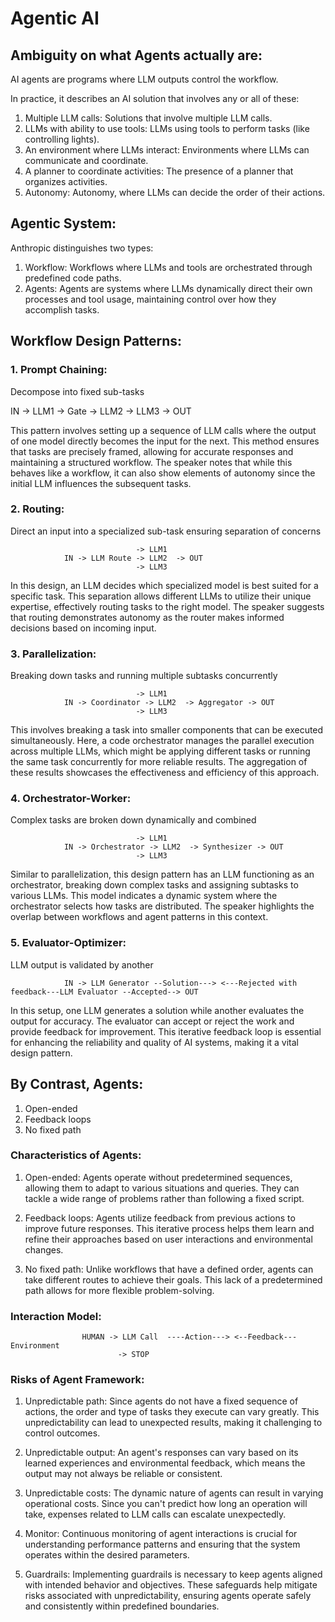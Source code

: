 # Agentic AI

## Ambiguity on what Agents actually are:
AI agents are programs where LLM outputs control the workflow.

In practice, it describes an AI solution that involves any or all of these:
1. Multiple LLM calls: Solutions that involve multiple LLM calls.
2. LLMs with ability to use tools: LLMs using tools to perform tasks (like controlling lights).
3. An environment where LLMs interact: Environments where LLMs can communicate and coordinate.
4. A planner to coordinate activities: The presence of a planner that organizes activities.
5. Autonomy: Autonomy, where LLMs can decide the order of their actions.

## Agentic System:
Anthropic distinguishes two types:
1. Workflow: Workflows where LLMs and tools are orchestrated through predefined code paths.
2. Agents: Agents are systems where LLMs dynamically direct their own processes and tool usage, maintaining control over how they accomplish tasks.

## Workflow Design Patterns:
### 1. Prompt Chaining:
Decompose into fixed sub-tasks

IN -> LLM1 -> Gate -> LLM2 -> LLM3 -> OUT

This pattern involves setting up a sequence of LLM calls where the output of one model directly becomes the input for the next. This method ensures that tasks are precisely framed, allowing for accurate responses and maintaining a structured workflow. The speaker notes that while this behaves like a workflow, it can also show elements of autonomy since the initial LLM influences the subsequent tasks.

### 2. Routing:
Direct an input into a specialized sub-task ensuring separation of concerns

                                -> LLM1
                IN -> LLM Route -> LLM2  -> OUT
                                -> LLM3

In this design, an LLM decides which specialized model is best suited for a specific task. This separation allows different LLMs to utilize their unique expertise, effectively routing tasks to the right model. The speaker suggests that routing demonstrates autonomy as the router makes informed decisions based on incoming input.

### 3. Parallelization:
Breaking down tasks and running multiple subtasks concurrently

                                -> LLM1
                IN -> Coordinator -> LLM2  -> Aggregator -> OUT
                                -> LLM3

This involves breaking a task into smaller components that can be executed simultaneously. Here, a code orchestrator manages the parallel execution across multiple LLMs, which might be applying different tasks or running the same task concurrently for more reliable results. The aggregation of these results showcases the effectiveness and efficiency of this approach.

### 4. Orchestrator-Worker:
Complex tasks are broken down dynamically and combined

                                -> LLM1
                IN -> Orchestrator -> LLM2  -> Synthesizer -> OUT
                                -> LLM3

Similar to parallelization, this design pattern has an LLM functioning as an orchestrator, breaking down complex tasks and assigning subtasks to various LLMs. This model indicates a dynamic system where the orchestrator selects how tasks are distributed. The speaker highlights the overlap between workflows and agent patterns in this context.

### 5. Evaluator-Optimizer:
LLM output is validated by another

                IN -> LLM Generator --Solution---> <---Rejected with feedback---LLM Evaluator --Accepted--> OUT 

In this setup, one LLM generates a solution while another evaluates the output for accuracy. The evaluator can accept or reject the work and provide feedback for improvement. This iterative feedback loop is essential for enhancing the reliability and quality of AI systems, making it a vital design pattern.

## By Contrast, Agents:
1. Open-ended
2. Feedback loops
3. No fixed path 

### Characteristics of Agents:
1. Open-ended: Agents operate without predetermined sequences, allowing them to adapt to various situations and queries. They can tackle a wide range of problems rather than following a fixed script.

2. Feedback loops: Agents utilize feedback from previous actions to improve future responses. This iterative process helps them learn and refine their approaches based on user interactions and environmental changes.

3. No fixed path: Unlike workflows that have a defined order, agents can take different routes to achieve their goals. This lack of a predetermined path allows for more flexible problem-solving.

### Interaction Model:
                    HUMAN -> LLM Call  ----Action---> <--Feedback--- Environment 
                            -> STOP

### Risks of Agent Framework:
1. Unpredictable path: Since agents do not have a fixed sequence of actions, the order and type of tasks they execute can vary greatly. This unpredictability can lead to unexpected results, making it challenging to control outcomes.

2. Unpredictable output: An agent's responses can vary based on its learned experiences and environmental feedback, which means the output may not always be reliable or consistent.

3. Unpredictable costs: The dynamic nature of agents can result in varying operational costs. Since you can't predict how long an operation will take, expenses related to LLM calls can escalate unexpectedly.

4. Monitor: Continuous monitoring of agent interactions is crucial for understanding performance patterns and ensuring that the system operates within the desired parameters.

5. Guardrails: Implementing guardrails is necessary to keep agents aligned with intended behavior and objectives. These safeguards help mitigate risks associated with unpredictability, ensuring agents operate safely and consistently within predefined boundaries.
